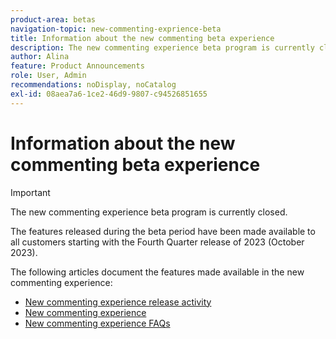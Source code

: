 ```yaml
---
product-area: betas
navigation-topic: new-commenting-exprience-beta
title: Information about the new commenting beta experience
description: The new commenting experience beta program is currently closed. The following articles document the features made available in be the new commenting experience.
author: Alina
feature: Product Announcements
role: User, Admin
recommendations: noDisplay, noCatalog
exl-id: 08aea7a6-1ce2-46d9-9807-c94526851655
---
```

# Information about the new commenting beta experience 

>[!IMPORTANT]
>
>The new commenting experience beta program is currently closed. 
>
>The features released during the beta period have been made available to all customers starting with the Fourth Quarter release of 2023 (October 2023). 


The following articles document the features made available in the new commenting experience:

* [New commenting experience release activity](../new-commenting-experience-beta/new-commenting-beta-experience-release-activity.md)
* [New commenting experience](../new-commenting-experience-beta/unified-commenting-experience.md)
* [New commenting experience FAQs](../new-commenting-experience-beta/new-commenting-faq.md)
